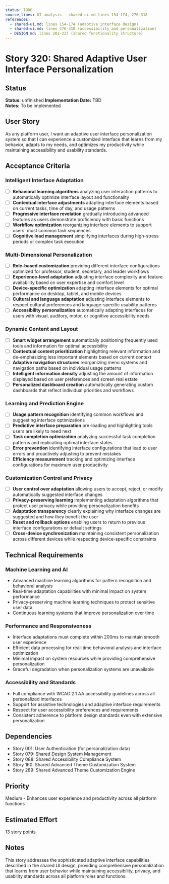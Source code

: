 ```yaml
---
status: TODO
source_lines: UI analysis - shared-ui.md lines 154-174, 276-318
references:
  - shared-ui.md: lines 154-174 (adaptive interface design)
  - shared-ui.md: lines 276-318 (accessibility and personalization)
  - DESIGN.md: lines 201-227 (shared functionality structure)
---
```

# Story 320: Shared Adaptive User Interface Personalization

## Status
**Status:** unfinished
**Implementation Date:** TBD  
**Notes:** To be implemented

## User Story
As any platform user, I want an adaptive user interface personalization system so that I can experience a customized interface that learns from my behavior, adapts to my needs, and optimizes my productivity while maintaining accessibility and usability standards.

## Acceptance Criteria

### Intelligent Interface Adaptation
- [ ] **Behavioral learning algorithms** analyzing user interaction patterns to automatically optimize interface layout and functionality
- [ ] **Contextual interface adjustments** adapting interface elements based on current tasks, time of day, and usage patterns
- [ ] **Progressive interface revelation** gradually introducing advanced features as users demonstrate proficiency with basic functions
- [ ] **Workflow optimization** reorganizing interface elements to support users' most common task sequences
- [ ] **Cognitive load management** simplifying interfaces during high-stress periods or complex task execution

### Multi-Dimensional Personalization
- [ ] **Role-based customization** providing different interface configurations optimized for professor, student, secretary, and leader workflows
- [ ] **Experience-level adaptation** adjusting interface complexity and feature availability based on user expertise and comfort level
- [ ] **Device-specific optimization** adapting interface elements for optimal performance on desktop, tablet, and mobile devices
- [ ] **Cultural and language adaptation** adjusting interface elements to respect cultural preferences and language-specific usability patterns
- [ ] **Accessibility personalization** automatically adapting interfaces for users with visual, auditory, motor, or cognitive accessibility needs

### Dynamic Content and Layout
- [ ] **Smart widget arrangement** automatically positioning frequently used tools and information for optimal accessibility
- [ ] **Contextual content prioritization** highlighting relevant information and de-emphasizing less important elements based on current context
- [ ] **Adaptive navigation structures** reorganizing menu systems and navigation paths based on individual usage patterns
- [ ] **Intelligent information density** adjusting the amount of information displayed based on user preferences and screen real estate
- [ ] **Personalized dashboard creation** automatically generating custom dashboards that reflect individual priorities and workflows

### Learning and Prediction Engine
- [ ] **Usage pattern recognition** identifying common workflows and suggesting interface optimizations
- [ ] **Predictive interface preparation** pre-loading and highlighting tools users are likely to need next
- [ ] **Task completion optimization** analyzing successful task completion patterns and replicating optimal interface states
- [ ] **Error prevention** identifying interface configurations that lead to user errors and proactively adjusting to prevent mistakes
- [ ] **Efficiency measurement** tracking and optimizing interface configurations for maximum user productivity

### Customization Control and Privacy
- [ ] **User control over adaptation** allowing users to accept, reject, or modify automatically suggested interface changes
- [ ] **Privacy-preserving learning** implementing adaptation algorithms that protect user privacy while providing personalization benefits
- [ ] **Adaptation transparency** clearly explaining why interface changes are suggested and how they benefit the user
- [ ] **Reset and rollback options** enabling users to return to previous interface configurations or default settings
- [ ] **Cross-device synchronization** maintaining consistent personalization across different devices while respecting device-specific constraints

## Technical Requirements

### Machine Learning and AI
- Advanced machine learning algorithms for pattern recognition and behavioral analysis
- Real-time adaptation capabilities with minimal impact on system performance
- Privacy-preserving machine learning techniques to protect sensitive user data
- Continuous learning systems that improve personalization over time

### Performance and Responsiveness
- Interface adaptations must complete within 200ms to maintain smooth user experience
- Efficient data processing for real-time behavioral analysis and interface optimization
- Minimal impact on system resources while providing comprehensive personalization
- Graceful degradation when personalization systems are unavailable

### Accessibility and Standards
- Full compliance with WCAG 2.1 AA accessibility guidelines across all personalized interfaces
- Support for assistive technologies and adaptive interface requirements
- Respect for user accessibility preferences and requirements
- Consistent adherence to platform design standards even with extensive personalization

## Dependencies
- Story 001: User Authentication (for personalization data)
- Story 079: Shared Design System Management
- Story 088: Shared Accessibility Compliance System
- Story 160: Shared Advanced Theme Customization System
- Story 289: Shared Advanced Theme Customization Engine

## Priority
Medium - Enhances user experience and productivity across all platform functions

## Estimated Effort
13 story points

## Notes
This story addresses the sophisticated adaptive interface capabilities described in the shared UI design, providing comprehensive personalization that learns from user behavior while maintaining accessibility, privacy, and usability standards across all platform roles and functions.
